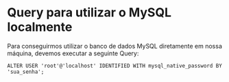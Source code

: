 # Query para utilizar o MySQL localmente

Para conseguirmos utilizar o banco de dados MySQL diretamente em nossa máquina, devemos executar a seguinte Query:

    ALTER USER 'root'@'localhost' IDENTIFIED WITH mysql_native_password BY 'sua_senha';
